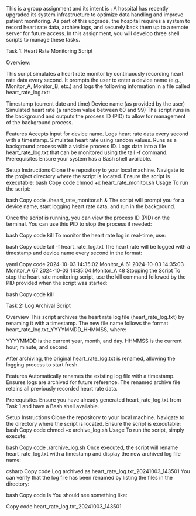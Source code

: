 This is a group assignment and its intent is : A hospital has recently upgraded its system infrastructure to optimize data handling and improve patient monitoring. As part of this upgrade, the hospital requires a system to record heart rate data, archive logs, and securely back them up to a remote server for future access. In this assignment, you will develop three shell scripts to manage these tasks.

Task 1: Heart Rate Monitoring Script

Overview:

This script simulates a heart rate monitor by continuously recording heart rate data every second. It prompts the user to enter a device name (e.g., Monitor_A, Monitor_B, etc.) and logs the following information in a file called heart_rate_log.txt:

Timestamp (current date and time)
Device name (as provided by the user)
Simulated heart rate (a random value between 60 and 99)
The script runs in the background and outputs the process ID (PID) to allow for management of the background process.

Features
Accepts input for device name.
Logs heart rate data every second with a timestamp.
Simulates heart rate using random values.
Runs as a background process with a visible process ID.
Logs data into a file heart_rate_log.txt that can be monitored using the tail -f command.
Prerequisites
Ensure your system has a Bash shell available.

Setup Instructions
Clone the repository to your local machine.
Navigate to the project directory where the script is located.
Ensure the script is executable:
bash
Copy code
chmod +x heart_rate_monitor.sh
Usage
To run the script:

bash
Copy code
./heart_rate_monitor.sh &
The script will prompt you for a device name, start logging heart rate data, and run in the background.

Once the script is running, you can view the process ID (PID) on the terminal. You can use this PID to stop the process if needed:

bash
Copy code
kill <PID>
To monitor the heart rate log in real-time, use:

bash
Copy code
tail -f heart_rate_log.txt
The heart rate will be logged with a timestamp and device name every second in the format:

yaml
Copy code
2024-10-03 14:35:02 Monitor_A 61
2024-10-03 14:35:03 Monitor_A 67
2024-10-03 14:35:04 Monitor_A 48
Stopping the Script
To stop the heart rate monitoring script, use the kill command followed by the PID provided when the script was started:

bash
Copy code
kill <PID>

Task 2: Log Archival Script

Overview
This script archives the heart rate log file (heart_rate_log.txt) by renaming it with a timestamp. The new file name follows the format heart_rate_log.txt_YYYYMMDD_HHMMSS, where:

YYYYMMDD is the current year, month, and day.
HHMMSS is the current hour, minute, and second.

After archiving, the original heart_rate_log.txt is renamed, allowing the logging process to start fresh.

Features
Automatically renames the existing log file with a timestamp.
Ensures logs are archived for future reference.
The renamed archive file retains all previously recorded heart rate data.

Prerequisites
Ensure you have already generated heart_rate_log.txt from Task 1 and have a Bash shell available.

Setup Instructions
Clone the repository to your local machine.
Navigate to the directory where the script is located.
Ensure the script is executable:
bash
Copy code
chmod +x archive_log.sh
Usage
To run the script, simply execute:

bash
Copy code
./archive_log.sh
Once executed, the script will rename heart_rate_log.txt with a timestamp and display the new archived log file name:

csharp
Copy code
Log archived as heart_rate_log.txt_20241003_143501
You can verify that the log file has been renamed by listing the files in the directory:

bash
Copy code
ls
You should see something like:

Copy code
heart_rate_log.txt_20241003_143501
